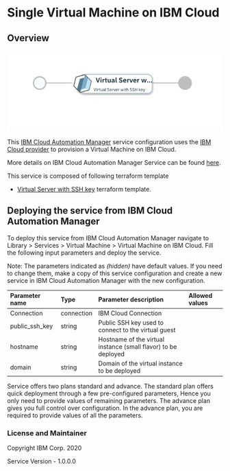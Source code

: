 # Single Virtual Machine on IBM Cloud

## Overview
![alt text](./VMOnIBMCloud.png)

This [IBM Cloud Automation Manager](https://www.ibm.com/support/knowledgecenter/en/SS2L37/product_welcome_cloud_automation_manager.html) service configuration uses the [IBM Cloud provider](https://cloud.ibm.com/docs/terraform?topic=terraform-tf-provider) to provision a Virtual Machine on IBM Cloud.

More details on IBM Cloud Automation Manager Service can be found [here](https://www.ibm.com/support/knowledgecenter/en/SS2L37_4.2.0.0/cam_managing_services.html).

This service is composed of following terraform template

- [Virtual Server with SSH key](https://github.com/IBM-CAMHub-Open/starterlibrary/tree/2.4/BlueMix/terraform/hcl/scenario1 ) terraform template.

## Deploying the service from IBM Cloud Automation Manager

To deploy this service from IBM Cloud Automation Manager navigate to Library > Services > Virtual Machine > Virtual Machine on IBM Cloud. Fill the following input parameters and deploy the service.

Note: The parameters indicated as _(hidden)_ have default values.  If you need to change them, make a copy of this service configuration and create a new service in IBM Cloud Automation Manager with the new configuration. 

| Parameter name                  | Type            | Parameter description             | Allowed values |
| :---                            | :---            | :---                              | :---           |
| Connection                      | connection      | IBM Cloud Connection              | |
| public_ssh_key                  | string          | Public SSH key used to connect to the virtual guest                                                                                   | |
| hostname                        | string          | Hostname of the virtual instance (small flavor) to be deployed                                                                          | |
| domain                          | string          | Domain of the virtual instance to be deployed                                                                                | |

Service offers two plans standard and advance. The standard plan offers quick deployment through a few pre-configured parameters, Hence you only need to provide values of remaining parameters. The advance plan gives you full control over configuration. In the advance plan, you are required to provide values of all the parameters.

### License and Maintainer

Copyright IBM Corp. 2020

Service Version - 1.0.0.0  
 